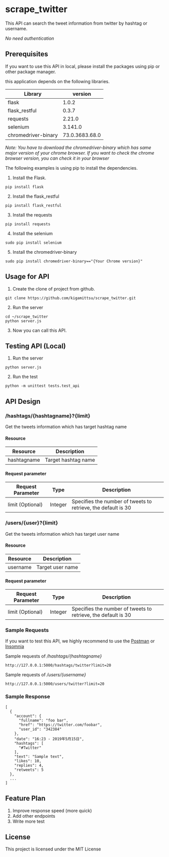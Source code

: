 # scrape_twitter

This API can search the tweet information from twitter by hashtag or username. 

_No need authentication_



## Prerequisites

If you want to use this API in local, please install the packages using pip or other package manager.

this application depends on the following libraries.

| Library             | version        |
| ------------------- | -------------- |
| flask               | 1.0.2          |
| flask_restful       | 0.3.7          |
| requests            | 2.21.0         |
| selenium            | 3.141.0        |
| chromedriver-binary | 73.0.3683.68.0 |

_Note: You have to download the chromedriver-binary which has same major version of your chrome browser. If you want to check the chrome browser version, you can check it in your browser_

The following examples is using pip to install the dependencies.

1. Install the Flask.

```
pip install flask
```

2. Install the flask_restful

```
pip install flask_restful
```

3. Install the requests

```
pip install requests
```

4. Install the selenium

```
sudo pip install selenium
```

5. Install the chromedriver-binary

```
sudo pip install chromedriver-binary=="{Your Chrome version}"
```

## Usage for API

1. Create the clone of project from github.

```
git clone https://github.com/kigamittsu/scrape_twitter.git
```

2. Run the server

```
cd ~/scrape_twitter
python server.js
```

3. Now you can call this API.

## Testing API (Local)

1. Run the server

```
python server.js
```

2. Run the test

```
python -m unittest tests.test_api
```

## API Design

### /hashtags/{hashtagname}?{limit}

Get the tweets information which has target hashtag name

#### Resource

| Resource    | Description         |
| ----------- | ------------------- |
| hashtagname | Target hashtag name |

#### Request parameter

| Request Parameter | Type    | Description                                                   |
| ----------------- | ------- | ------------------------------------------------------------- |
| limit (Optional)  | Integer | Specifies the number of tweets to retrieve, the default is 30 |

### /users/{user}?{limit}

Get the tweets information which has target user name

#### Resource

| Resource | Description      |
| -------- | ---------------- |
| username | Target user name |

#### Request parameter

| Request Parameter | Type    | Description                                                   |
| ----------------- | ------- | ------------------------------------------------------------- |
| limit (Optional)  | Integer | Specifies the number of tweets to retrieve, the default is 30 |

### Sample Requests

If you want to test this API, we highly recommend to use the [Postman](https://www.getpostman.com/) or [Insomnia](https://insomnia.rest/)

Sample requests of _/hashtags/{hashtagname}_

```
http://127.0.0.1:5000/hashtags/twitter?limit=20
```

Sample requests of _/users/{username}_

```
http://127.0.0.1:5000/users/twitter?limit=20
```

### Sample Response

```
[
  {
    "account": {
      "fullname": "foo bar",
      "href": "https://twitter.com/foobar",
      "user_id": "342384"
    },
    "date": "16:23 - 2019年5月15日",
    "hashtags": [
      "#Twitter"
    ],
    "text": "Sample text",
    "likes": 10,
    "replies": 4,
    "retweets": 5
  },
  ...
]
```

## Feature Plan

1. Improve response speed (more quick)
2. Add other endpoints
3. Write more test

## License

This project is licensed under the MIT License
